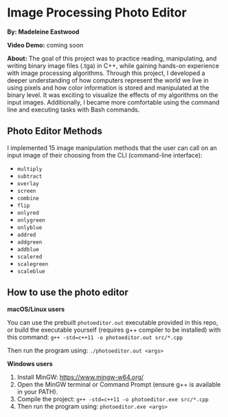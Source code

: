 # Image Processing Photo Editor

**By: Madeleine Eastwood**

**Video Demo:** coming soon

**About:** The goal of this project was to practice reading, manipulating, and writing
binary image files (.tga) in C++, while gaining hands-on experience with image processing algorithms.
Through this project, I developed a deeper understanding of how computers represent the world we live in using pixels
and how color information is stored and manipulated at the binary level. 
It was exciting to visualize the effects of my algorithms on the input images. 
Additionally, I became more comfortable using the command line and executing tasks with Bash commands.

## Photo Editor Methods

I implemented 15 image manipulation methods that the user can call on an input image of their choosing 
from the CLI (command-line interface):

* `multiply`
* `subtract`
* `overlay`
* `screen`
* `combine`
* `flip`
* `onlyred`
* `onlygreen`
* `onlyblue`
* `addred`
* `addgreen`
* `addblue`
* `scalered`
* `scalegreen`
* `scaleblue`

## How to use the photo editor

**macOS/Linux users**

You can use the prebuilt `photoeditor.out` executable provided in this repo,
or build the executable yourself (requires g++ compiler to be installed) with this command:
`g++ -std=c++11 -o photoeditor.out src/*.cpp`

Then run the program using: `./photoeditor.out <args>`

**Windows users**
1. Install MinGW: https://www.mingw-w64.org/
2. Open the MinGW terminal or Command Prompt (ensure g++ is available in your PATH).
3. Compile the project: `g++ -std=c++11 -o photoeditor.exe src/*.cpp`
4. Then run the program using: `photoeditor.exe <args>`